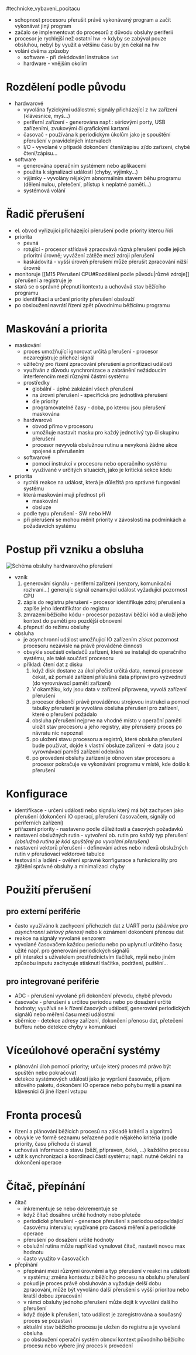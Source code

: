 #technicke_vybaveni_pocitacu 
* schopnost procesoru přerušit právě vykonávaný program a začít vykonávat jiný program
* začalo se implementovat do procesorů z důvodu obsluhy periferii
* procesor je rychlejší než ostatní hw → kdyby se zabýval pouze obsluhou, nebyl by využit a většinu času by jen čekal na hw
* volání dvěma způsoby
	* software - při dekódování instrukce `int`
	* hardware - vnějším okolím
# Rozdělení podle původu
* hardwarové
	* vyvolána fyzickými událostmi; signály přicházející z hw zařízení (klávesnice, myš...)
	* periferní zařízení - generována např.: sériovými porty, USB zařízeními, zvukovými či grafickými kartami
	* časovač - používána k periodickým úkolům jako je spouštění přerušení v pravidelných intervalech
	* I/O - vyvolané v případě dokončení čtení/zápisu z/do zařízení, chybě čtení/zápisu...
* software
	* generována operačním systémem nebo aplikacemi
	* použita k signalizaci událostí (chyby, výjimky...)
	* výjimky - vyvolány nějakým abnormálním stavem běhu programu (dělení nulou, přetečení, přístup k neplatné paměti...)
	* systémová volání
# Řadič přerušení
* el. obvod vyřizující přicházející přerušení podle priority kterou řídí
* priorita
	* pevná
	* rotující - procesor střídavě zpracovává různá přerušení podle jejich prioritní úrovně; vyvážení zátěže mezi zdroji přerušení
	* kaskádovitá - vyšší úroveň přerušení může přerušit zpracování nižší úrovně
* monitoruje [[M15 Přerušení CPU#Rozdělení podle původu|různé zdroje]] přerušení a registruje je
* stará se o správné přepnutí kontextu a uchovává stav běžícího programu
* po identifikaci a určení priority přerušení obslouží
* po obsloužení navrátí řízení zpět původnímu běžícímu programu
# Maskování a priorita
* maskování
	* proces umožňující ignorovat určitá přerušení - procesor nezaregistruje příchozí signál
	* užitečný pro řízení zpracování přerušení a prioritizaci událostí
	* využíván z důvodu synchronizace a zabránění nežádoucím interferencím mezi různými částmi systému
	* prostředky
		* globální - úplné zakázání všech přerušení
		* na úrovni přerušení - specifická pro jednotlivá přerušení
		* dle priority
		* programovatelné časy - doba, po kterou jsou přerušení maskována
	* hardwarové
		* obvod přímo v procesoru
		* umožňuje nastavit masku pro každý jednotlivý typ či skupinu přerušení
		* procesor nevyvolá obslužnou rutinu a nevykoná žádné akce spojené s přerušením
	* softwarové
		* pomocí instrukcí v procesoru nebo operačního systému
		* využívané v určitých situacích, jako je kritická sekce kódu
* priorita
	* rychlá reakce na událost, která je důležitá pro správné fungování systému
	* která maskování mají přednost při
		* maskování
		* obsluze
	* podle typu přerušení - SW nebo HW
	* při přerušení se mohou měnit priority v závoslosti na podmínkách a požadavcích systému
# Postup při vzniku a obsluha
![Schéma obsluhy hardwarového přerušení](https://upload.wikimedia.org/wikipedia/commons/3/3a/Obsluha_preruseni.gif)
* vznik
	1) generování signálu - periferní zařízení (senzory, komunikační rozhraní...) generujíc signál oznamující událost vyžadující pozornost CPU
	2) zápis do registru přerušení - procesor identifikuje zdroj přerušení a zapíše jeho identifikátor do registru
	3) zmrazení běžícího kódu - procesor pozastaví běžící kód a uloží jeho kontext do paměti pro pozdější obnovení
	4) přepnutí do režimu obsluhy
* obsluha
	* je asynchronní událost umožňující IO zařízením získat pozornost procesoru nezávisle na právě prováděné činnosti
	* obvykle součástí ovladačů zařízení, které se instalují do operačního systému, ale také součástí procesoru
	* příklad: čtení dat z disku
		1) když disk dostane za úkol přečíst určitá data, nemusí procesor čekat, až pomalé zařízení příslušná data připraví pro vyzvednutí (do vyrovnávací paměti zařízení)
		2) V okamžiku, kdy jsou data v zařízení připravena, vyvolá zařízení přerušení
		3) procesor dokončí právě prováděnou strojovou instrukci a pomocí tabulky přerušení je vyvolána obsluha přerušení pro zařízení, které o přerušení požádalo
		4) obsluha přerušení nejprve na vhodné místo v operační paměti uložit stav procesoru a jeho registry, aby přerušený proces po návratu nic nepoznal
		5) po uložení stavu procesoru a registrů, které obsluha přerušení bude používat, dojde k vlastní obsluze zařízení → data jsou z vyrovnávací paměti zařízení odebrána
		6) po provedení obsluhy zařízení je obnoven stav procesoru a procesor pokračuje ve vykonávání programu v místě, kde došlo k přerušení
# Konfigurace
* identifikace - určení události nebo signálu který má být zachycen jako přerušení (dokončení IO operací, přerušení časovačem, signály od periferních zařízení)
* přiřazení priority - nastaveno podle důležitosti a časových požadavků
* nastavení obslužných rutin - vytvoření ob. rutin pro každý typ přerušení *(obslužná rutina je kód spuštěný po vyvolání přerušení)*
* nastavení vektorů přerušení - definování adres nebo indexů obslužných rutin v přerušovací vektorové tabulce
* testování a ladění - ověření správné konfigurace a funkcionality pro zjištění správné obsluhy a minimalizaci chyby
# Použití přerušení
## pro externí periférie
* často využíváno k zachycení příchozích dat z UART portu *(sběrnice pro asynchronní sériový přenos)* nebo k oznámení dokončení přenosu dat
* reakce na signály vyvolané senzorem
* vyvolané časovačem každou periodu nebo po uplynutí určitého času; užité např. pro generování periodických signálů
* při interakci s uživatelem prostřednictvím tlačítek, myši nebo jiném způsobu inputu zachycuje stisknutí tlačítka, podržení, puštění...
## pro integrované periférie
* ADC - přerušení vyvolané při dokončení převodu, chybě převodu
* časovače - přerušení s určitou periodou nebo po dosažení určité hodnoty; využívá se k řízení časových událostí, generování periodických signálů nebo měření času mezi událostmi
* sběrnice - detekce adresy zařízení, dokončení přenosu dat, přetečení bufferu nebo detekce chyby v komunikaci
# Víceúlohové operační systémy
* plánování úloh pomocí priority; určuje který proces má právo být spuštěn nebo pokračovat
* detekce systémových událostí jako je vypršení časovače, příjem síťového paketu, dokončení IO operace nebo pohybu myši a psaní na klávesnici či jiné řízení vstupu
# Fronta procesů
* řízení a plánování běžících procesů na základě kritérií a algoritmů
* obvykle ve formě seznamu seřazené podle nějakého kritéria (podle priority, času příchodu či stavu)
* uchovává informace o stavu (běží, připraven, čeká, ...) každého procesu
* užit k synchronizaci a koordinaci částí systému; např. nutné čekání na dokončení operace
# Čítač, přepínání
* čítač
	* inkrementuje se nebo dekrementuje se
	* když čítač dosáhne určité hodnoty nebo přeteče
	* periodické přerušení - generace přerušení s periodou odpovídající časovému intervalu; využívané pro časová měření a periodické operace
	* přerušení po dosažení určité hodnoty
	* obslužní rutina může například vynulovat čítač, nastavit novou max hodnotu
	* často využito v časovačích
* přepínání
	* přepínání mezi různými úrovněmi a typ přerušení v reakci na události v systému; změna kontextu z běžícího procesu na obsluhu přerušení
	* pokud je proces právě obsluhován a vyžaduje delší dobu zpracování, může být vyvoláno další přerušení s vyšší prioritou nebo kratší dobou zpracování
	* v rámci obsluhy jednoho přerušení může dojít k vyvolání dalšího přerušení
	* když dojde k přerušení, tato událost je zaregistrována a současný proces se pozastaví
	* aktuální stav běžícího procesu je uložen do registru a  je vyvolaná obsluha
	* po obsloužení operační systém obnoví kontext původního běžícího procesu nebo vybere jiný proces k provedení